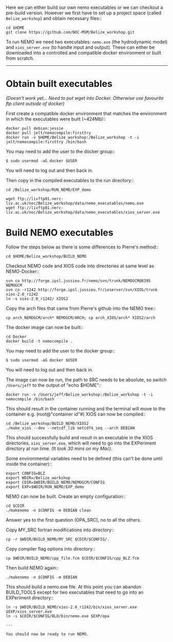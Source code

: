 Here we can either build our own nemo executables or we can checkout a pre-build
version. However we first have to set up a project space (called ``Belize_workshop``) and obtain necessary files::

	cd $HOME
	git clone https://github.com/NOC-MSM/Belize_workshop.git


To run NEMO we need two executables: ``nemo.exe`` (the hydrodynamic model) and ``xios_server.exe`` (to handle input and output). These can either be downloaded into a controlled and compatible docker environment or built from scratch.


---


Obtain built executables
========================

*(Doesn't work yet... Need to put wget into Docker. Otherwise use favourite ftp
client outside of docker)*

First create a compatible docker environment that matches the environment in which the executables were built (~424Mb)::

	docker pull debian:jessie
	docker pull jelt/nemocompile:firsttry
	docker run -v $HOME/Belize_workshop:/Belize_workshop -t -i jelt/nemocompile:firsttry /bin/bash


You may need to add the user to the docker group::

	$ sudo usermod -aG docker $USER

You will need to log out and then back in.

Then copy in the compiled executables to the run directory::

	cd /Belize_workshop/RUN_NEMO/EXP_demo

	wget ftp://livftp01.nerc-liv.ac.uk/noc/Belize_workshop/data/nemo_executables/nemo.exe
	wget ftp://livftp01.nerc-liv.ac.uk/noc/Belize_workshop/data/nemo_executables/xios_server.exe





Build NEMO executables
======================

Follow the steps below as there is some differences to Pierre's method::

	cd $HOME/Belize_workshop/BUILD_NEMO

Checkout NEMO code and XIOS code into directories at same level as NEMO-Docker::

	svn co http://forge.ipsl.jussieu.fr/nemo/svn/trunk/NEMOGCM@8395 NEMOGCM
	svn co -r1242 http://forge.ipsl.jussieu.fr/ioserver/svn/XIOS/trunk xios-2.0_r1242
	ln -s xios-2.0_r1242/ XIOS2

Copy the arch files that came from Pierre's github into the NEMO tree::

	cp arch_NEMOGCM/arch* NEMOGCM/ARCH; cp arch_XIOS/arch* XIOS2/arch



The docker image can now be built::

	cd Docker
	docker build -t nemocompile .

You may need to add the user to the docker group::

	$ sudo usermod -aG docker $USER

You will need to log out and then back in.

The image can now be run, the path to SRC needs to be absolute, so switch
``/Users/jeff`` to the output of "echo $HOME"::

	docker run -v /Users/jeff/Belize_workshop:/Belize_workshop -t -i nemocompile /bin/bash

This should result in the container running and the terminal will move to the container e.g. (root@"container id"#) XIOS can now be compiled::

	cd /Belize_workshop/BUILD_NEMO/XIOS2
	./make_xios --dev --netcdf_lib netcdf4_seq --arch DEBIAN

This should successfully build and result in an executable in the XIOS
 directories, ``xios_server.exe``, which will need to go into the EXPeriment
 directory at run time. *(It took 30 mins on my Mac)*.

Some environmental variables need to be defined (this can't be
  done until inside the container)::

	export CONFIG=BLZ
	export WDIR=/Belize_workshop
	export CDIR=$WDIR/BUILD_NEMO/NEMOGCM/CONFIG
	export EXP=$WDIR/RUN_NEMO/EXP_demo

NEMO can now be built. Create an empty configuration::

	cd $CDIR
	./makenemo -n $CONFIG -m DEBIAN clean

Answer yes to the first question (OPA_SRC), no to all the others.

Copy MY_SRC fortran modifications into directory::

	cp -r $WDIR/BUILD_NEMO/MY_SRC $CDIR/$CONFIG/.

Copy compiler flag options into directory::

	cp $WDIR/BUILD_NEMO/cpp_file.fcm $CDIR/$CONFIG/cpp_BLZ.fcm

Then build NEMO again::

	./makenemo -n $CONFIG -m DEBIAN

This should build a nemo.exe file. At this point you can abandon BUILD_TOOLS except for two executables that need to go into an EXPeriment directory::

	ln -s $WDIR/BUILD_NEMO/xios-2.0_r1242/bin/xios_server.exe $EXP/xios_server.exe
	ln -s $CDIR/$CONFIG/BLD/bin/nemo.exe $EXP/opa

	---

	You should now be ready to run NEMO.
